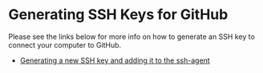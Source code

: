 # Generating SSH Keys for GitHub
Please see the links below for more info on how to generate an SSH key to connect your computer to GitHub.


* [Generating a new SSH key and adding it to the ssh-agent](https://docs.github.com/en/github/authenticating-to-github/connecting-to-github-with-ssh/generating-a-new-ssh-key-and-adding-it-to-the-ssh-agent)